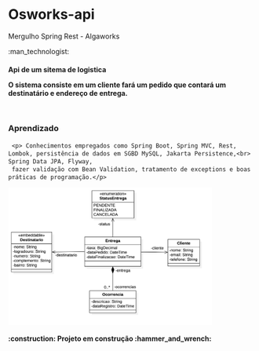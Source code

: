 <h1> Osworks-api </h1>
Mergulho Spring Rest - Algaworks

<p>
:man_technologist:
<h4><strong>Api de um sitema de logistica </strong></h4![diagrama-de-classes](https://user-images.githubusercontent.com/32622573/200060935-522ce27f-f44a-4d54-87f7-96abade6df2d.png)>
</p>

<p> O sistema consiste em um cliente fará um pedido que contará um destinatário e endereço de entrega.</p>
<br>
<h3>Aprendizado</h3>


     <p> Conhecimentos empregados como Spring Boot, Spring MVC, Rest, Lombok, persistência de dados em SGBD MySQL, Jakarta Persistence,<br> Spring Data JPA, Flyway,
     fazer validação com Bean Validation, tratamento de exceptions e boas práticas de programação.</p>
        


<img align="center" with="280" height="280"  src ="diagrama-de-classes.png"/>

<h4>
:construction:
Projeto em construção
:hammer_and_wrench:
</h4>
